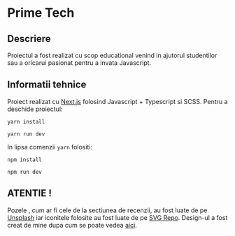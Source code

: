 # Prime Tech

## Descriere

Proiectul a fost realizat cu scop educational venind in ajutorul studentilor sau a oricarui pasionat pentru a invata Javascript.

## Informatii tehnice

Proiect realizat cu [Next.js](https://nextjs.org/) folosind Javascript + Typescript si SCSS.
Pentru a deschide proiectul:

```
yarn install
```
```
yarn run dev
```

In lipsa comenzii `yarn` folositi:

```
npm install
```
```
npm run dev
```

## ATENTIE !

Pozele , cum ar fi cele de la sectiunea de recenzii, au fost luate de pe [Unsplash](https://unsplash.com/) iar iconitele folosite au fost luate de pe [SVG Repo](https://www.svgrepo.com/).
Design-ul a fost creat de mine dupa cum se poate vedea [aici](https://www.figma.com/design/iigkhtBpcV4NxD6YDDSvah/INFOEDUCATIE-2024?node-id=0%3A1&t=Hzh2SgzfXpOgJ2bY-1).
